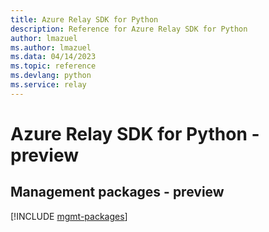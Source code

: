 ```yaml
---
title: Azure Relay SDK for Python
description: Reference for Azure Relay SDK for Python
author: lmazuel
ms.author: lmazuel
ms.data: 04/14/2023
ms.topic: reference
ms.devlang: python
ms.service: relay
---
```

# Azure Relay SDK for Python - preview

## Management packages - preview
[!INCLUDE [mgmt-packages](relay-mgmt-index.md)]